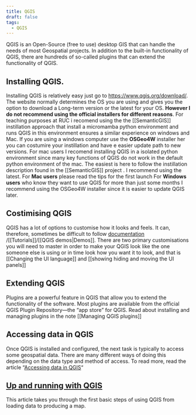 ```yaml
---
title: QGIS
draft: false
tags:
  - QGIS
---
```

QGIS is an Open-Source (free to use) desktop GIS that can handle the needs of most Geospatial projects. In addition to the built-in functionality of QGIS, there are hundreds of so-called plugins that can extend the functionality of QGIS. 

## Installing QGIS.
Installing QGIS is relatively easy just go to https://www.qgis.org/download/. The website normally determines the OS you are using and gives you the option to download a Long-term version or the latest for your OS. **However I do not recommend using the official installers for different reasons**.  For teaching purposes at RUC i recomend using the the [[SemanticGIS]] instillation approach that install a micromamba python environment and runs QGIS in this environment ensures a similar experience on windows and Mac. If you are using a windows computer use the **OSGeo4W** installer her you can costumire your instillation and have e easier update path to new versions. For mac users I recomend installing QGIS in a isolated python environment since many key functions of QGIS do not work in the default python environment of the mac. The easiest is here to follow the instillation description found in the [[SemanticGIS]] project . I recommend using the latest. For **Mac users** please read the tips for the first launch For **Windows users** who know they want to use QGIS for more than just some months I recommend using the OSGeo4W installer since it is easier to update QGIS later.

## Costimising QGIS

QGIS has a lot of options to customise how it looks and feels. It can, therefore, sometimes be difficult to follow [documentation](https://www.qgis.org/resources/hub/) /[[Tutorials]]/[[QGIS demos|Demos]]. There are two primary customisations you will need to master in order to make your QGIS look like the one someone else is using or in time look how you want it to look, and that is [[Changing the UI language]] and [[showing hiding and moving the UI panels]]

## Extending QGIS
Plugins are a powerful feature in QGIS that allow you to extend the functionality of the software. Most plugins are available from the official QGIS Plugin Repository—the “app store” for QGIS. Read about installing and managing plugins in the note [[Managing QGIS plugins]]

## Accessing data in QGIS

Once QGIS is installed and configured, the next task is typically to access some geospatial data. There are many different ways of doing this depending on the data type and method of access. To read more, read the article “[Accessing data in QGIS](https://www.geoinformatics.online/geospatial-technology/general-purpose-gisapps/qgis/accessing-data-in-qgis/)“

## [Up and running with QGIS](https://www.geoinformatics.online/geospatial-technology/general-purpose-gisapps/qgis/up-and-running-with-qgis/)

This article takes you through the first basic steps of using QGIS from loading data to producing a map.